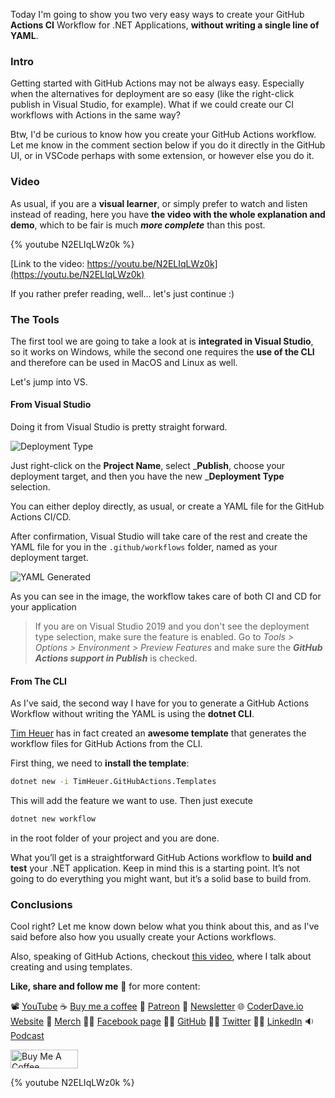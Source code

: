 Today I'm going to show you two very easy ways to create your GitHub __Actions CI__ Workflow for .NET Applications, __without writing a single line of YAML__.

### Intro

Getting started with GitHub Actions may not be always easy. Especially when the alternatives for deployment are so easy (like the right-click publish in Visual Studio, for example). What if we could create our CI workflows with Actions in the same way?

Btw, I'd be curious to know how you create your GitHub Actions workflow. Let me know in the comment section below if you do it directly in the GitHub UI, or in VSCode perhaps with some extension, or however else you do it.

### Video

As usual, if you are a __visual learner__, or simply prefer to watch and listen instead of reading, here you have __the video with the whole explanation and demo__, which to be fair is much ___more complete___ than this post.

{% youtube N2ELIqLWz0k %}

[Link to the video: https://youtu.be/N2ELIqLWz0k](https://youtu.be/N2ELIqLWz0k)

If you rather prefer reading, well... let's just continue :)

### The Tools

The first tool we are going to take a look at is __integrated in Visual Studio__, so it works on Windows, while the second one requires the __use of the CLI__ and therefore can be used in MacOS and Linux as well.

Let's jump into VS.

#### From Visual Studio

Doing it from Visual Studio is pretty straight forward.

![Deployment Type](https://dev-to-uploads.s3.amazonaws.com/uploads/articles/o9zzkq0tc5qqzdg00zwa.png)

Just right-click on the __Project Name__, select ___Publish__, choose your deployment target, and then you have the new ___Deployment Type__ selection.

You can either deploy directly, as usual, or create a YAML file for the GitHub Actions CI/CD.

After confirmation, Visual Studio will take care of the rest and create the YAML file for you in the `.github/workflows` folder, named as your deployment target.

![YAML Generated](https://dev-to-uploads.s3.amazonaws.com/uploads/articles/oefpiafjskopdjgtccqm.png)

As you can see in the image, the workflow takes care of both CI and CD for your application

> If you are on Visual Studio 2019 and you don't see the deployment type selection, make sure the feature is enabled. Go to _Tools > Options > Environment > Preview Features_ and make sure the ___GitHub Actions support in Publish___ is checked.

#### From The CLI

As I've said, the second way I have for you to generate a GitHub Actions Workflow without writing the YAML is using the __dotnet CLI__.

[Tim Heuer](https://timheuer.com) has in fact created an __awesome template__ that generates the workflow files for GitHub Actions from the CLI.

First thing, we need to __install the template__:

```bash
dotnet new -i TimHeuer.GitHubActions.Templates
```

This will add the feature we want to use. Then just execute

```bash
dotnet new workflow
```

in the root folder of your project and you are done.

What you’ll get is a straightforward GitHub Actions workflow to __build and test__ your .NET application. Keep in mind this is a starting point. It’s not going to do everything you might want, but it’s a solid base to build from.

### Conclusions

Cool right? Let me know down below what you think about this, and as I've said before also how you usually create your Actions workflows.

Also, speaking of GitHub Actions, checkout [this video](https://youtu.be/4lH_7b5lmjo), where I talk about creating and using templates.

__Like, share and follow me__ 🚀 for more content:

📽 [YouTube](https://www.youtube.com/CoderDave)
☕ [Buy me a coffee](https://buymeacoffee.com/CoderDave)
💖 [Patreon](https://patreon.com/CoderDave)
📧 [Newsletter](https://coderdave.io/newsletter)
🌐 [CoderDave.io Website](https://coderdave.io)
👕 [Merch](https://geni.us/cdmerch)
👦🏻 [Facebook page](https://www.facebook.com/CoderDaveYT)
🐱‍💻 [GitHub](https://github.com/n3wt0n)
👲🏻 [Twitter](https://www.twitter.com/davide.benvegnu)
👴🏻 [LinkedIn](https://www.linkedin.com/in/davidebenvegnu/)
🔉 [Podcast](https://geni.us/cdpodcast)

<a href="https://www.buymeacoffee.com/CoderDave" target="_blank"><img src="https://cdn.buymeacoffee.com/buttons/v2/default-yellow.png" alt="Buy Me A Coffee" style="height: 30px !important; width: 108px !important;" ></a>

{% youtube N2ELIqLWz0k %}